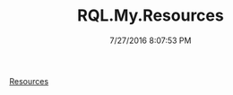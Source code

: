 ﻿---
title: RQL.My.Resources
date: 7/27/2016 8:07:53 PM
---

[Resources](T-RQL.My.Resources.Resources.html)

